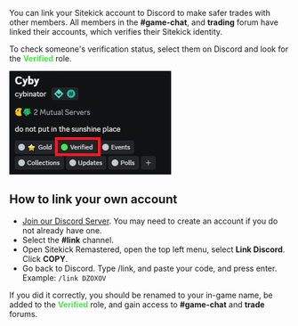 You can link your Sitekick account to Discord to make safer trades with other members.  All members in the **#game-chat**, and **trading** forum have linked their accounts, which verifies their Sitekick identity.

To check someone's verification status, select them on Discord and look for the <span style="color:#4ae54a">**Verified**</span> role.

![Verified](/images/tutorials/Discord/verified.png)

## How to link your own account
- [Join our Discord Server](https://discord.sitekickremastered.com/).  You may need to create an account if you do not already have one.
- Select the **#link** channel.
- Open Sitekick Remastered, open the top left menu, select **Link Discord**. Click **COPY**.
- Go back to Discord.  Type /link, and paste your code, and press enter.  Example: ```/link DZOXOV```

If you did it correctly, you should be renamed to your in-game name, be added to the <span style="color:#4ae54a">**Verified**</span> role, and gain access to **#game-chat** and **trade** forums.